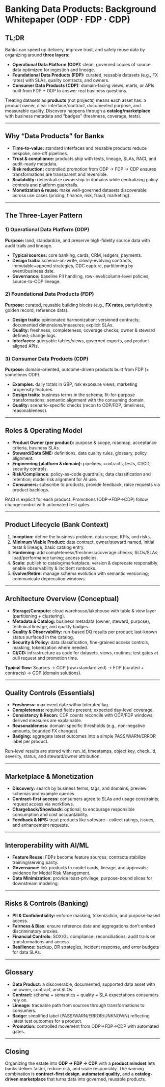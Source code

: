 # Banking Data Products: Background Whitepaper (ODP · FDP · CDP)

## TL;DR
Banks can speed up delivery, improve trust, and safely reuse data by organizing around **three layers**:
- **Operational Data Platform (ODP):** clean, governed copies of source data optimized for ingestion and lineage.
- **Foundational Data Products (FDP):** curated, reusable datasets (e.g., FX rates) with SLAs, quality contracts, and owners.
- **Consumer Data Products (CDP):** domain-facing views, marts, or APIs built from FDP + ODP to answer real business questions.

Treating datasets as **products** (not projects) means each asset has: a product owner, clear interface/contract, documented purpose, and measurable quality. Discovery happens through a **catalog/marketplace** with business metadata and “badges” (freshness, coverage, tests).

---

## Why “Data Products” for Banks
- **Time-to-value:** standard interfaces and reusable products reduce bespoke, one-off pipelines.
- **Trust & compliance:** products ship with tests, lineage, SLAs, RACI, and audit-ready metadata.
- **Risk reduction:** controlled promotion from ODP → FDP → CDP ensures transformations are transparent and reversible.
- **Scalability:** decentralize ownership to domains while centralizing policy controls and platform guardrails.
- **Monetization & reuse:** make well-governed datasets discoverable across use cases (pricing, finance, risk, fraud, marketing).

---

## The Three-Layer Pattern

### 1) Operational Data Platform (ODP)
**Purpose:** land, standardize, and preserve high-fidelity source data with audit trails and lineage.
- **Typical sources:** core banking, cards, CRM, ledgers, payments.
- **Design traits:** schema-on-write, slowly-evolving contracts, immutable+append strategies, CDC capture, partitioning by event/business date.
- **Governance:** baseline PII handling, row-level/column-level policies, source-to-ODP lineage.

### 2) Foundational Data Products (FDP)
**Purpose:** curated, reusable building blocks (e.g., **FX rates**, party/identity golden record, reference data).
- **Design traits:** opinionated harmonization; versioned contracts; documented dimensions/measures; explicit SLAs.
- **Quality:** freshness, completeness, coverage checks; owner & steward defined; change logs.
- **Interfaces:** queryable tables/views, governed exports, and product-aligned APIs.

### 3) Consumer Data Products (CDP)
**Purpose:** domain-oriented, outcome-driven products built from FDP (+ sometimes ODP).
- **Examples:** daily totals in GBP, risk exposure views, marketing propensity features.
- **Design traits:** business terms in the schema; fit-for-purpose transformations; semantic alignment with the consuming domain.
- **Quality:** scenario-specific checks (recon to ODP/FDP, timeliness, reasonableness).

---

## Roles & Operating Model
- **Product Owner (per product):** purpose & scope, roadmap, acceptance criteria, business SLAs.
- **Steward/Data SME:** definitions, data quality rules, glossary, policy alignment.
- **Engineering (platform & domain):** pipelines, contracts, tests, CI/CD, security controls.
- **Risk/Compliance:** policy-as-code guardrails; data classification and retention; model risk alignment for AI use.
- **Consumers:** subscribe to products, provide feedback, raise requests via product backlogs.

RACI is explicit for each product. Promotions (ODP→FDP→CDP) follow change control with automated test gates.

---

## Product Lifecycle (Bank Context)
1. **Inception:** define the business problem, data scope, KPIs, and risks.
2. **Minimum Viable Product:** data contract, owner/steward named, initial tests & lineage, basic catalog entry.
3. **Hardening:** add completeness/freshness/coverage checks; SLOs/SLAs; load/performance tuning; access policies.
4. **Scale:** publish to catalog/marketplace; version & deprecate responsibly; enable observability & incident runbooks.
5. **Evolve/Retire:** manage schema evolution with semantic versioning; communicate deprecation windows.

---

## Architecture Overview (Conceptual)
- **Storage/Compute:** cloud warehouse/lakehouse with table & view layer (partitioning + clustering).
- **Metadata & Catalog:** business metadata (owner, steward, purpose), technical lineage, and quality badges.
- **Quality & Observability:** run-based DQ results per product; last-known status surfaced in the catalog.
- **Security & Policy:** data classification, fine-grained access controls, masking, tokenization where needed.
- **CI/CD:** infrastructure as code for datasets, views, routines; test gates at pull request and promotion time.

**Typical flow:** Sources → ODP (raw+standardized) → FDP (curated + contracts) → CDP (domain solutions).

---

## Quality Controls (Essentials)
- **Freshness:** max event date within tolerated lag.
- **Completeness:** required fields present; expected day-level coverage.
- **Consistency & Recon:** CDP counts reconcile with ODP/FDP windows; derived measures are explainable.
- **Reasonableness:** domain-specific thresholds (e.g., non-negative amounts, bounded FX changes).
- **Badging:** aggregate latest outcomes into a simple PASS/WARN/ERROR label per product.

Run-level results are stored with: run_id, timestamps, object key, check_id, severity, status, and steward/owner attribution.

---

## Marketplace & Monetization
- **Discovery:** search by business terms, tags, and domains; preview schemas and example queries.
- **Contract-first access:** consumers agree to SLAs and usage constraints; request access via workflows.
- **Chargeback/Showback:** optional, to encourage responsible consumption and cost accountability.
- **Feedback & NPS:** treat products like software—collect ratings, issues, and enhancement requests.

---

## Interoperability with AI/ML
- **Feature Reuse:** FDPs become feature sources; contracts stabilize training/serving parity.
- **Governance:** link products to model cards, lineage, and approvals; evidence for Model Risk Management.
- **Data Minimization:** provide least-privilege, purpose-bound slices for downstream modeling.

---

## Risks & Controls (Banking)
- **PII & Confidentiality:** enforce masking, tokenization, and purpose-based access.
- **Fairness & Bias:** ensure reference data and aggregations don’t embed discriminatory proxies.
- **Financial Controls:** SOX/GL compliance; reconciliations; audit trails on transformations and access.
- **Resilience:** backup, DR strategies, incident response, and error budgets for data SLAs.

---

## Glossary
- **Data Product:** a discoverable, documented, supported data asset with an owner, contract, and SLOs.
- **Contract:** schema + semantics + quality + SLA expectations consumers rely on.
- **Lineage:** traceable path from sources through transformations to consumers.
- **Badge:** simplified label (PASS/WARN/ERROR/UNKNOWN) reflecting latest test outcomes for a product.
- **Promotion:** controlled movement from ODP→FDP→CDP with automated gates.

---

## Closing
Organizing the estate into **ODP → FDP → CDP** with a **product mindset** lets banks deliver faster, reduce risk, and scale responsibly. The winning combination is **contract-first design**, **automated quality**, and a **catalog-driven marketplace** that turns data into governed, reusable products.
